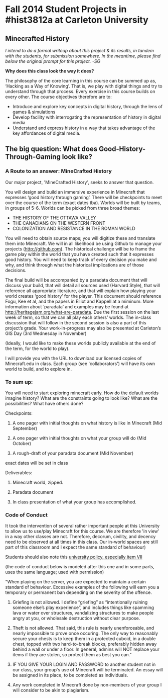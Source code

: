 Fall 2014 Student Projects in #hist3812a at Carleton University
=======

## Minecrafted History

_I intend to do a formal writeup about this project & its results, in tandem with the students, for submission somewhere. In the meantime, please find below the original prompt for this project. -SG_

**Why does this class look the way it does?**

The philosophy of the core learning in this course can be summed up as, ‘Hacking as a Way of Knowing’. That is, we play with digital things and try to understand through that process. Every exercise in this course builds on every other. The course objectives therefore are to:

+ Introduce and explore key concepts in digital history, through the lens of games & simulations
+ Develop facility with interrogating the representation of history in digital media
+ Understand and express history in a way that takes advantage of the key affordances of digital media.

## The big question: What does Good-History-Through-Gaming look like?

### A Route to an answer: MineCrafted History

Our major project, 'MineCrafted History', seeks to answer that question.

You will design and build an immersive experience in Minecraft that expresses ‘good history through gaming’. There will be checkpoints to meet over the course of the term (exact dates tba). Worlds will be built by teams, in groups of 5-6. Worlds can be picked from three broad themes:

+ THE HISTORY OF THE OTTAWA VALLEY
+ THE CANADIANS ON THE WESTERN FRONT
+ COLONIZATION AND RESISTANCE IN THE ROMAN WORLD

You will need to obtain source maps; you will digitize these and translate them into Minecraft. We will in all likelihood be using Github to manage your projects (http://github.com). The historical challenge will be to frame the game play within the world that you have created such that it expresses good history. You will need to keep track of every decision you make and why, and think through what the historical implications are of those decisions.

The final build will be accompanied by a paradata document that will discuss your build, that will detail all sources used (Harvard Style), that will reference all appropriate literature, and that will explain how playing your world creates ‘good history’ for the player. This document should reference Fogu, Kee et al, and the papers in Elliot and Kappell at a miminum. More information about ‘paradata’ and examples may be found at http://heritagejam.org/what-are-paradata. Due the first session on the last week of term, so that we can all play each others’ worlds. The in-class discussion that will follow in the second session is also a part of this project’s grade. Your work-in-progress may also be presented at Carleton’s GIS Day (3rd Wednesday in November)

(Ideally, I would like to make these worlds publicly available at the end of the term, for the world to play).

I will provide you with the URL to download our licensed copies of Minecraft.edu in class. Each group (see 'collaborators') will have its own world to build, and to explore in.

### To sum up:

You will need to start exploring minecraft early. How do the default worlds imagine history? What are the constraints going to look like? What are the possibilities? What have others done? 

Checkpoints:

1. A one pager with initial thoughts on what history is like in Minecraft (Mid September)

2. A one pager with initial thoughts on what your group will do (Mid October)

3. A rough-draft of your paradata document (Mid November)

exact dates will be set in class

Deliverables:

1. Minecraft world, zipped.

2. Paradata document

3. In class presentation of what your group has accomplished.

### Code of Conduct
It took the intervention of several rather important people at this University to allow us to use/play Minecraft for this course. We are therefore 'in view' in a way other classes are not. Therefore, decorum, civility, and decency need to be observed at all times in this class. Our in-world spaces are still part of this classroom and I expect the same standard of behaviour)

Students should also note this [university policy, especially item VII](http://carleton.ca/secretariat/wp-content/uploads/Student-Rights-Responsibilities-Policy.pdf) 

(the code of conduct below is modeled after this one and in some parts, uses the same language; used with permission)

"When playing on the server, you are expected to maintain a certain standard of behaviour.  Excessive examples of the following will earn you a temporary or permanent ban depending on the severity of the offence.

1) Griefing is not allowed.  I define “griefing” as “intentionally ruining someone else’s play experience”, and includes things like spamming lava or water over structures, vandalizing structures to make people angry at you, or wholesale destruction without clear purpose.

2) Theft is not allowed.  That said, this rule is nearly unenforceable, and nearly impossible to prove once occuring.  The only way to reasonably secure your chests is to keep them in a protected cuboid, in a double chest, topped with two hard-to-break blocks, preferably hidden away behind a wall or under a floor.  In general, admins will NOT replace your items if they are stolen, so protect them as best you can."

3) IF YOU GIVE YOUR LOGIN AND PASSWORD to another student not in our class, your group's use of Minecraft will be terminated. An essay will be assigned in its place, to be completed as individuals.

4) Any work completed in Minecraft done by non-members of your group I will consider to be akin to plagiarism. 
